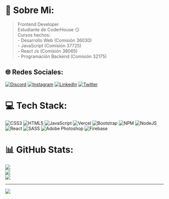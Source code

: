 # 🎇 Sobre Mi:
> Frontend Developer<br>Estudiante de CoderHouse 😏<br>Cursos hechos:<br>- Desarrollo Web (Comisión 36030)<br>- JavaScript (Comisión 37725)<br>- React Js (Comisión 38065)<br>- Programación Backend (Comisión 32175)


## 🌐 Redes Sociales:
[![Discord](https://img.shields.io/badge/Discord-%237289DA.svg?logo=discord&logoColor=white)](https://discord.gg/𝓘𝓐𝓝𝓣𝓘#8082) [![Instagram](https://img.shields.io/badge/Instagram-%23E4405F.svg?logo=Instagram&logoColor=white)](https://instagram.com/santiago_delgauto) [![LinkedIn](https://img.shields.io/badge/LinkedIn-%230077B5.svg?logo=linkedin&logoColor=white)](https://linkedin.com/in/santiagogauto) [![Twitter](https://img.shields.io/badge/Twitter-%231DA1F2.svg?logo=Twitter&logoColor=white)](https://twitter.com/@Santiago_Gaut0) 

# 💻 Tech Stack:
![CSS3](https://img.shields.io/badge/css3-%231572B6.svg?style=flat&logo=css3&logoColor=white) ![HTML5](https://img.shields.io/badge/html5-%23E34F26.svg?style=flat&logo=html5&logoColor=white) ![JavaScript](https://img.shields.io/badge/javascript-%23323330.svg?style=flat&logo=javascript&logoColor=%23F7DF1E) ![Vercel](https://img.shields.io/badge/vercel-%23000000.svg?style=flat&logo=vercel&logoColor=white) ![Bootstrap](https://img.shields.io/badge/bootstrap-%23563D7C.svg?style=flat&logo=bootstrap&logoColor=white) ![NPM](https://img.shields.io/badge/NPM-%23000000.svg?style=flat&logo=npm&logoColor=white) ![NodeJS](https://img.shields.io/badge/node.js-6DA55F?style=flat&logo=node.js&logoColor=white) ![React](https://img.shields.io/badge/react-%2320232a.svg?style=flat&logo=react&logoColor=%2361DAFB) ![SASS](https://img.shields.io/badge/SASS-hotpink.svg?style=flat&logo=SASS&logoColor=white) ![Adobe Photoshop](https://img.shields.io/badge/adobephotoshop-%2331A8FF.svg?style=flat&logo=adobephotoshop&logoColor=white) ![Firebase](https://img.shields.io/badge/firebase-%23039BE5.svg?style=flat&logo=firebase)
# 📊 GitHub Stats:
![](https://github-readme-stats.vercel.app/api?username=SantiagoGauto&theme=great-gatsby&hide_border=true&include_all_commits=false&count_private=false)<br/>
![](https://github-readme-streak-stats.herokuapp.com/?user=SantiagoGauto&theme=great-gatsby&hide_border=true)<br/>
![](https://github-readme-stats.vercel.app/api/top-langs/?username=SantiagoGauto&theme=great-gatsby&hide_border=true&include_all_commits=false&count_private=false&layout=compact)

---
[![](https://visitcount.itsvg.in/api?id=SantiagoGauto&icon=0&color=6)](https://visitcount.itsvg.in)

<!-- Proudly created with GPRM ( https://gprm.itsvg.in ) -->
